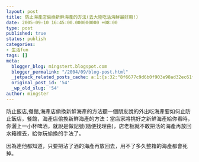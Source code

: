 ```yaml
---
layout: post
title: 防止海產店偷換新鮮海產的方法(去大陸吃活海鮮最好用!)
date: 2005-09-10 16:45:00.000000000 +08:00
type: post
published: true
status: publish
categories:
- 生活fun
tags: []
meta:
  blogger_blog: mingstert.blogspot.com
  blogger_permalink: "/2004/09/blog-post.html"
  _jetpack_related_posts_cache: a:1:{s:32:"8f6677c9d6b0f903e98ad32ec61f8deb";a:2:{s:7:"expires";i:1455523427;s:7:"payload";a:3:{i:0;a:1:{s:2:"id";i:48;}i:1;a:1:{s:2:"id";i:149;}i:2;a:1:{s:2:"id";i:67;}}}}
  original_post_id: '54'
  _wp_old_slug: '54'
author: mingster
---
```

<p>防止飯店,餐館,海產店偷換新鮮海產的方法聽一個朋友說的外出吃海產要如何止防止飯店，餐館，海產店偷換新鮮海產的方法：當店家將挑好之新鮮海產給你看時，你灑上一小杯啤酒，就說是做記號(隨便找理由)，店老板就不敢把活的海產再放回水箱裡去，給你玩偷換的手法了。</p>
<p>因為連他都知道，只要把沾了酒的海產再放回去，用不了多久整箱的海產都會死掉。</p>
